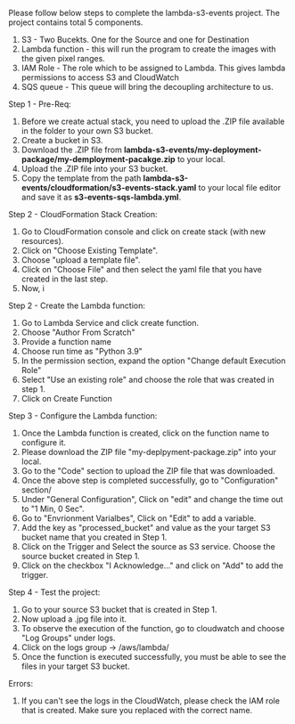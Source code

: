 Please follow below steps to complete the lambda-s3-events project. 
The project contains total 5 components.
  1. S3 - Two Bucekts. One for the Source and one for Destination
  2. Lambda function - this will run the program to create the images with the given pixel ranges.
  3. IAM Role - The role which to be assigned to Lambda. This gives lambda permissions to access S3 and CloudWatch
  4. SQS queue - This queue will bring the decoupling architecture to us. 

Step 1 - Pre-Req: 
  1. Before we create actual stack, you need to upload the .ZIP file available in the folder to your own S3 bucket.
  2. Create a bucket in S3.
  3. Download the .ZIP file from **lambda-s3-events/my-deployment-package/my-demployment-pacakge.zip** to your local.
  4. Upload the .ZIP file into your S3 bucket.
  5. Copy the template from the path **lambda-s3-events/cloudformation/s3-events-stack.yaml** to your local file editor and save it as **s3-events-sqs-lambda.yml**. 

Step 2 - CloudFormation Stack Creation: 
  1. Go to CloudFormation console and click on create stack (with new resources). 
  2. Click on "Choose Existing Template".
  3. Choose "upload a template file".
  4. Click on "Choose File" and then select the yaml file that you have created in the last step.
  5. Now, i

Step 2 - Create the Lambda function:
  1. Go to Lambda Service and click create function.
  2. Choose "Author From Scratch"
  3. Provide a function name
  4. Choose run time as "Python 3.9"
  5. In the permission section, expand the option "Change default Execution Role"
  6. Select "Use an existing role" and choose the role that was created in step 1.
  7. Click on Create Function

Step 3 - Configure the Lambda function:
  1. Once the Lambda function is created, click on the function name to configure it.
  2. Please download the ZIP file "my-deplpyment-package.zip" into your local.
  3. Go to the "Code" section to upload the ZIP file that was downloaded.
  4. Once the above step is completed successfully, go to "Configuration" section/
  5. Under "General Configuration", Click on "edit" and change the time out to "1 Min, 0 Sec".
  6. Go to "Envrionment Varialbes", Click on "Edit" to add a variable.
  7. Add the key as "processed_bucket" and value as the your target S3 bucket name that you created in Step 1.
  8. Click on the Trigger and Select the source as S3 service. Choose the source bucket created in Step 1.
  9. Click on the checkbox "I Acknowledge..." and click on "Add" to add the trigger. 

Step 4 - Test the project:
  1. Go to your source S3 bucket that is created in Step 1.
  2. Now upload a .jpg file into it.
  3. To observe the execution of the function, go to cloudwatch and choose "Log Groups" under logs.
  4. Click on the logs group -> /aws/lambda/<lambda-function-name>
  5. Once the function is executed successfully, you must be able to see the files in your target S3 bucket.


Errors:
  1. If you can't see the logs in the CloudWatch, please check the IAM role that is created. Make sure you replaced <lambda-function-name> with the correct name.
